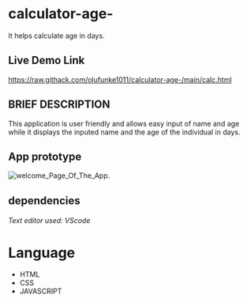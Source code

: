 # calculator-age-
It helps calculate age in days.

## Live Demo Link
https://raw.githack.com/olufunke1011/calculator-age-/main/calc.html

## BRIEF DESCRIPTION
This application is user friendly and allows easy input of name and age while it displays the inputed name and the age of the individual in days.

## App prototype
![welcome_Page_Of_The_App.](page1.png "welcome page to the calculator")

## dependencies
###### Text editor used: VScode

# Language
* HTML
* CSS
* JAVASCRIPT




